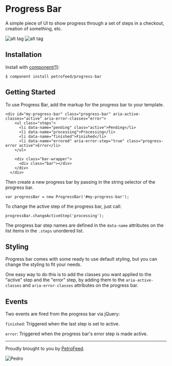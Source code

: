 # Progress Bar

A simple piece of UI to show progress through a set of steps in a checkout, creation of something, etc.

![alt tag](http://f.cl.ly/items/0s1l1p2O2N2o0g291v0U/Screen%20Shot%202013-09-22%20at%2011.53.28%20AM.png)
![alt tag](http://f.cl.ly/items/1n390s213i0q1d1p0h0w/Screen%20Shot%202013-09-22%20at%2011.54.12%20AM.png)

## Installation

  Install with [component(1)](http://component.io):

    $ component install petrofeed/progress-bar

## Getting Started

To use Progress Bar, add the markup for the progress bar to your template.

    <div id="my-progress-bar" class="progress-bar" aria-active-classes="active" aria-error-classes="error">
        <ul class="steps">
          <li data-name="pending" class="active">Pending</li>
          <li data-name="processing">Processing</li>
          <li data-name="finished">Finished</li>
          <li data-name="errored" aria-error-step="true" class="progress-error active">Error</li>
        </ul>

        <div class="bar-wrapper">
          <div class="bar"></div>
        </div>
      </div>

Then create a new progress bar by passing in the string selector of the progress bar.

    var progressBar = new ProgressBar('#my-progress-bar');
    
To change the active step of the progress bar, just call:
    
    progressBar.changeActiveStep('processing');
    
The progress bar step names are defined in the `data-name` attributes on the list items in the `.steps` unordered list.

## Styling

Progress bar comes with some ready to use default styling, but you can change the styling to fit your needs. 

One easy way to do this is to add the classes you want applied to the "active" step and the "error" step, by adding them to the `aria-active-classes` and `aria-error-classes` attributes on the progress bar.

## Events

Two events are fired from the progress bar via jQuery:

`finished`: Triggered when the last step is set to active.

`error`: Triggered when the progress bar's error step is made active.

---

Proudly brought to you by [PetroFeed](http://PetroFeed.com).


![Pedro](https://www.petrofeed.com/img/company/pedro.png)
